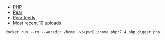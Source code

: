 
* [PHP](https://www.php.net/)
* [Pear](https://pear.php.net/)
* [Pear feeds](https://pear.php.net/feeds/)
* [Most recent 10 uploads](https://pear.php.net/feeds/latest.rss)

```
docker run --rm --workdir /home -v$(pwd):/home php:7.4 php digger.php
```
